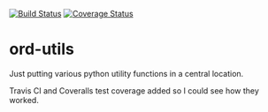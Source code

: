 [![Build Status](https://travis-ci.org/lweasel/ord-utils.svg?branch=master)](https://travis-ci.org/lweasel/ord-utils)
[![Coverage Status](https://coveralls.io/repos/lweasel/ord-utils/badge.png?branch=master)](https://coveralls.io/r/lweasel/ord-utils?branch=master)

ord-utils
=========

Just putting various python utility functions in a central location.

Travis CI and Coveralls test coverage added so I could see how they worked.
